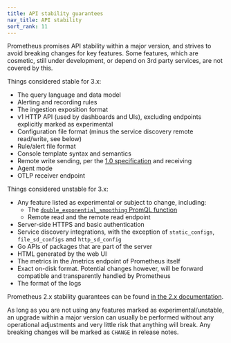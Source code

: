 ```yaml
---
title: API stability guarantees
nav_title: API stability
sort_rank: 11
---
```


Prometheus promises API stability within a major version, and strives to avoid
breaking changes for key features. Some features, which are cosmetic, still
under development, or depend on 3rd party services, are not covered by this.

Things considered stable for 3.x:

* The query language and data model
* Alerting and recording rules
* The ingestion exposition format
* v1 HTTP API (used by dashboards and UIs), excluding endpoints explicitly marked as experimental
* Configuration file format (minus the service discovery remote read/write, see below)
* Rule/alert file format
* Console template syntax and semantics
* Remote write sending, per the [1.0 specification](https://prometheus.io/docs/concepts/remote_write_spec/) and receiving
* Agent mode
* OTLP receiver endpoint

Things considered unstable for 3.x:

* Any feature listed as experimental or subject to change, including:
  * The [`double_exponential_smoothing` PromQL function](https://github.com/prometheus/prometheus/issues/2458)
  * Remote read and the remote read endpoint
* Server-side HTTPS and basic authentication
* Service discovery integrations, with the exception of `static_configs`, `file_sd_configs` and `http_sd_config`
* Go APIs of packages that are part of the server
* HTML generated by the web UI
* The metrics in the /metrics endpoint of Prometheus itself
* Exact on-disk format. Potential changes however, will be forward compatible and transparently handled by Prometheus
* The format of the logs

Prometheus 2.x stability guarantees can be found [in the 2.x documentation](https://prometheus.io/docs/prometheus/2.55/stability/).

As long as you are not using any features marked as experimental/unstable, an
upgrade within a major version can usually be performed without any operational
adjustments and very little risk that anything will break. Any breaking changes
will be marked as `CHANGE` in release notes.

